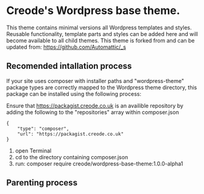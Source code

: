 # Creode's Wordpress base theme.
This theme contains minimal versions all Wordpress templates and styles.
Reusable functionality, template parts and styles can be added here and will become available to all child themes.
This theme is forked from and can be updated from: https://github.com/Automattic/_s

## Recomended intallation process
If your site uses composer with installer paths and "wordpress-theme" package types are correctly mapped to the Wordpress theme directory, this package can be installed using the following process:

Ensure that https://packagist.creode.co.uk is an availible repository by adding the following to the "repositories" array within composer.json

```
{
    "type": "composer",
    "url": "https://packagist.creode.co.uk"
}
```

1. open Terminal
2. cd to the directory containing composer.json
3. run: composer require creode/wordpress-base-theme:1.0.0-alpha1

## Parenting process